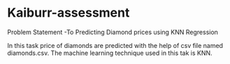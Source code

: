 # Kaiburr-assessment

Problem Statement -To Predicting Diamond prices using KNN Regression

In this task price of diamonds are predicted with the help of csv file named diamonds.csv.
The machine learning technique used in this tak is KNN.
